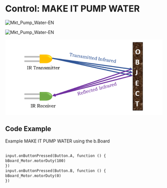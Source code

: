 # Control:  MAKE IT PUMP WATER

![Mkt_Pump_Water-EN](https://github.com/Brilliant-Labs/bboard-tutorials-cards/blob/master/6_Control/Control4/Mkt_Pump_Water-EN.png?raw=true "Mkt_Pump_Water-EN")

![Mkt_Pump_Water-EN](https://github.com/Brilliant-Labs/bboard-tutorials-v3/blob/master/bboard-tutorials-cards/6_Control/Control4/Mkt_Pump_Water-EN.png?raw=true "Mkt_Pump_Water-EN")

![Magic](https://github.com/Brilliant-Labs/bboard-tutorials-v3/blob/master/ir-distance/IRpic.png?raw=true "A magician's assistant")

## Code Example

Example MAKE IT PUMP WATER using the b.Board

```blocks

input.onButtonPressed(Button.A, function () {
bBoard_Motor.motorDuty(100)
})
input.onButtonPressed(Button.B, function () {
bBoard_Motor.motorDuty(0)
})

```